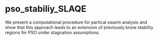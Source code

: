 # pso_stabiliy_SLAQE
We present a computational procedure for partical swarm analysis and show that this approach leads to an extension of previously know stability regions for PSO under stagnation assumptions.
